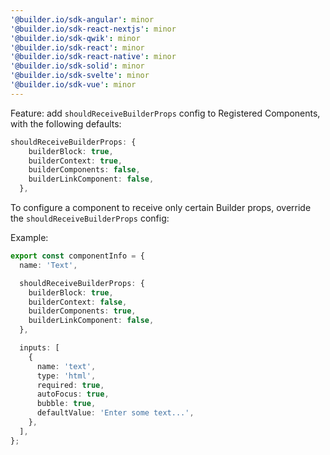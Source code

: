 ```yaml
---
'@builder.io/sdk-angular': minor
'@builder.io/sdk-react-nextjs': minor
'@builder.io/sdk-qwik': minor
'@builder.io/sdk-react': minor
'@builder.io/sdk-react-native': minor
'@builder.io/sdk-solid': minor
'@builder.io/sdk-svelte': minor
'@builder.io/sdk-vue': minor
---
```


Feature: add `shouldReceiveBuilderProps` config to Registered Components, with the following defaults:

```ts
shouldReceiveBuilderProps: {
    builderBlock: true,
    builderContext: true,
    builderComponents: false,
    builderLinkComponent: false,
  },
```

To configure a component to receive only certain Builder props, override the `shouldReceiveBuilderProps` config:

Example:

```ts
export const componentInfo = {
  name: 'Text',

  shouldReceiveBuilderProps: {
    builderBlock: true,
    builderContext: false,
    builderComponents: true,
    builderLinkComponent: false,
  },

  inputs: [
    {
      name: 'text',
      type: 'html',
      required: true,
      autoFocus: true,
      bubble: true,
      defaultValue: 'Enter some text...',
    },
  ],
};
```
